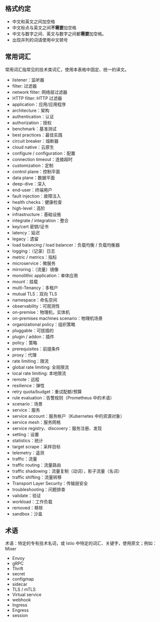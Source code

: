 ## 格式约定

- 中文和英文之间加空格
- 中文标点与英文之间**不需要**加空格
- 中文与数字之间、英文与数字之间都**需要**加空格。
- 出现并列的词请使用中文顿号

## 常用词汇

常用词汇指常见的技术类词汇，使用本表格中固定、统一的译文。

- listener：监听器
- filter: 过滤器
- network filter: 网络层过滤器
- HTTP filter: HTTP 过滤器
- application：应用/应用程序
- architecture：架构
- authentication：认证
- authorization：授权
- benchmark：基准测试
- best practices：最佳实践
- circuit breaker：熔断器
- cloud native：云原生
- configure / configuration：配置
- connection timeout：连接超时
- customization：定制
- control plane：控制平面
- data plane：数据平面
- deep-dive：深入
- end-user：终端用户
- fault injection：故障注入
- health checks：健康检查
- high-level：高阶
- infrastructure：基础设施
- integrate / integration：整合
- key/cert 密钥/证书
- latency：延迟
- legacy：遗留
- load balancing / load balancer：负载均衡 / 负载均衡器
- logging：（记录）日志
- metric / metrics：指标
- microservice：微服务
- mirroring：（流量）镜像
- monolithic application：单体应用
- mount：挂载
- multi-Tenancy：多租户
- mutual TLS：双向 TLS
- namespace：命名空间
- observability：可观测性
- on-premise：物理机，实体机
- on-premises machines scenario：物理机场景
- organizational policy：组织策略
- pluggable：可拔插的
- plugin / addon：插件
- policy：策略
- prerequisites：前提条件
- proxy：代理
- rate limiting：限流
- global rate limiting: 全局限流
- local rate limiting: 本地限流 
- remote：远程
- resilience：弹性
- retry quota/budget：重试配额/预算
- rule evaluation：告警规则（Prometheus 中的术语）
- scenario：场景
- service：服务
- service account：服务帐户（Kubernetes 中的资源对象）
- service mesh：服务网格
- service registry、discovery：服务注册、发现
- setting：设置
- statistics：统计
- target scrape：采样目标
- telemetry：遥测
- traffic：流量
- traffic routing：流量路由
- traffic shadowing：流量复制（动词），影子流量（名词）
- traffic shifting：流量转移
- Transport Layer Security：传输层安全
- troubleshooting：问题排查
- validate：验证
- workload：工作负载
- removed：移除
- sandbox：沙盒

## 术语

术语：特定的专有技术名词，或 Istio 中特定的词汇、关键字，使用原文；例如：Mixer

- Envoy
- gRPC
- Thrift
- secret
- configmap
- sidecar
- TLS / mTLS
- Virtual service
- webhook
- Ingress
- Engress
- session


